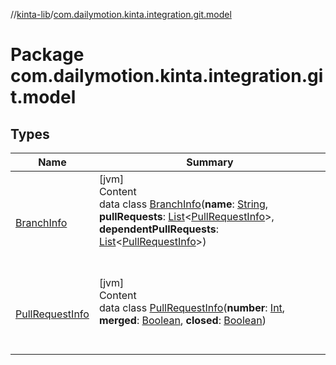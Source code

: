 //[kinta-lib](../../index.md)/[com.dailymotion.kinta.integration.git.model](index.md)



# Package com.dailymotion.kinta.integration.git.model  


## Types  
  
|  Name |  Summary | 
|---|---|
| <a name="com.dailymotion.kinta.integration.git.model/BranchInfo///PointingToDeclaration/"></a>[BranchInfo](-branch-info/index.md)| <a name="com.dailymotion.kinta.integration.git.model/BranchInfo///PointingToDeclaration/"></a>[jvm]  <br>Content  <br>data class [BranchInfo](-branch-info/index.md)(**name**: [String](https://kotlinlang.org/api/latest/jvm/stdlib/kotlin/-string/index.html), **pullRequests**: [List](https://kotlinlang.org/api/latest/jvm/stdlib/kotlin.collections/-list/index.html)<[PullRequestInfo](-pull-request-info/index.md)>, **dependentPullRequests**: [List](https://kotlinlang.org/api/latest/jvm/stdlib/kotlin.collections/-list/index.html)<[PullRequestInfo](-pull-request-info/index.md)>)  <br><br><br>|
| <a name="com.dailymotion.kinta.integration.git.model/PullRequestInfo///PointingToDeclaration/"></a>[PullRequestInfo](-pull-request-info/index.md)| <a name="com.dailymotion.kinta.integration.git.model/PullRequestInfo///PointingToDeclaration/"></a>[jvm]  <br>Content  <br>data class [PullRequestInfo](-pull-request-info/index.md)(**number**: [Int](https://kotlinlang.org/api/latest/jvm/stdlib/kotlin/-int/index.html), **merged**: [Boolean](https://kotlinlang.org/api/latest/jvm/stdlib/kotlin/-boolean/index.html), **closed**: [Boolean](https://kotlinlang.org/api/latest/jvm/stdlib/kotlin/-boolean/index.html))  <br><br><br>|


